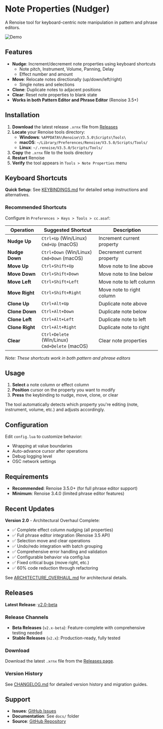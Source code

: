 # Note Properties (Nudger)

A Renoise tool for keyboard-centric note manipulation in pattern and phrase editors.

![Demo](nudger.gif)

## Features

- **Nudge**: Increment/decrement note properties using keyboard shortcuts
  - Note pitch, Instrument, Volume, Panning, Delay
  - Effect number and amount
- **Move**: Relocate notes directionally (up/down/left/right)
  - Single notes and selections
- **Clone**: Duplicate notes to adjacent positions
- **Clear**: Reset note properties to blank state
- **Works in both Pattern Editor and Phrase Editor** (Renoise 3.5+)

## Installation

1. **Download** the latest release `.xrnx` file from [Releases](https://github.com/asafebgi/cc.asaf.Nudger.xrnx/releases)
2. **Locate** your Renoise tools directory:
   - **Windows**: `%APPDATA%\Renoise\V3.5.0\Scripts\Tools\`
   - **macOS**: `~/Library/Preferences/Renoise/V3.5.0/Scripts/Tools/`
   - **Linux**: `~/.renoise/V3.5.0/Scripts/Tools/`
3. **Copy** the `.xrnx` file to the tools directory
4. **Restart** Renoise
5. **Verify** the tool appears in `Tools > Note Properties` menu

## Keyboard Shortcuts

**Quick Setup**: See [KEYBINDINGS.md](KEYBINDINGS.md) for detailed setup instructions and alternatives.

### Recommended Shortcuts

Configure in `Preferences > Keys > Tools > cc.asaf`:

| Operation | Suggested Shortcut | Description |
|-----------|-------------------|-------------|
| **Nudge Up** | `Ctrl+Up` (Win/Linux)<br>`Cmd+Up` (macOS) | Increment current property |
| **Nudge Down** | `Ctrl+Down` (Win/Linux)<br>`Cmd+Down` (macOS) | Decrement current property |
| **Move Up** | `Ctrl+Shift+Up` | Move note to line above |
| **Move Down** | `Ctrl+Shift+Down` | Move note to line below |
| **Move Left** | `Ctrl+Shift+Left` | Move note to left column |
| **Move Right** | `Ctrl+Shift+Right` | Move note to right column |
| **Clone Up** | `Ctrl+Alt+Up` | Duplicate note above |
| **Clone Down** | `Ctrl+Alt+Down` | Duplicate note below |
| **Clone Left** | `Ctrl+Alt+Left` | Duplicate note to left |
| **Clone Right** | `Ctrl+Alt+Right` | Duplicate note to right |
| **Clear** | `Ctrl+Delete` (Win/Linux)<br>`Cmd+Delete` (macOS) | Clear note properties |

*Note: These shortcuts work in both pattern and phrase editors*

## Usage

1. **Select** a note column or effect column
2. **Position** cursor on the property you want to modify
3. **Press** the keybinding to nudge, move, clone, or clear

The tool automatically detects which property you're editing (note, instrument, volume, etc.) and adjusts accordingly.

## Configuration

Edit `config.lua` to customize behavior:
- Wrapping at value boundaries
- Auto-advance cursor after operations
- Debug logging level
- OSC network settings

## Requirements

- **Recommended**: Renoise 3.5.0+ (for full phrase editor support)
- **Minimum**: Renoise 3.4.0 (limited phrase editor features)

## Recent Updates

**Version 2.0** - Architectural Overhaul Complete:
- ✅ Complete effect column nudging (all properties)
- ✅ Full phrase editor integration (Renoise 3.5 API)
- ✅ Selection move and clear operations
- ✅ Undo/redo integration with batch grouping
- ✅ Comprehensive error handling and validation
- ✅ Configurable behavior via config.lua
- ✅ Fixed critical bugs (move right, etc.)
- ✅ 60% code reduction through refactoring

See [ARCHITECTURE_OVERHAUL.md](ARCHITECTURE_OVERHAUL.md) for architectural details.

## Releases

**Latest Release**: [v2.0-beta](https://github.com/asafebgi/cc.asaf.Nudger.xrnx/releases/latest)

### Release Channels

- **Beta Releases** (`v2.x-beta`): Feature-complete with comprehensive testing needed
- **Stable Releases** (`v2.x`): Production-ready, fully tested

### Download

Download the latest `.xrnx` file from the [Releases page](https://github.com/asafebgi/cc.asaf.Nudger.xrnx/releases).

### Version History

See [CHANGELOG.md](CHANGELOG.md) for detailed version history and migration guides.

## Support

- **Issues**: [GitHub Issues](https://github.com/asafebgi/cc.asaf.Nudger.xrnx/issues)
- **Documentation**: See `docs/` folder
- **Source**: [GitHub Repository](https://github.com/asafebgi/cc.asaf.Nudger.xrnx)


